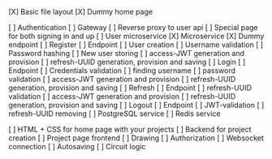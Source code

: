 [X] Basic file layout
[X] Dummy home page

[ ] Authentication
    [ ] Gateway
        [ ] Reverse proxy to user api
        [ ] Special page for both signing in and up
    [ ] User microservice
        [X] Microservice
        [X] Dummy endpoint
        [ ] Register
            [ ] Endpoint
            [ ] User creation
                [ ] Username validation
                [ ] Password hashing
                [ ] New user storing
            [ ] access-JWT generation and provision
            [ ] refresh-UUID generation, provision and saving
        [ ] Login
            [ ] Endpoint
            [ ] Credentials validation
                [ ] finding username
                [ ] password validation
            [ ] access-JWT generation and provision
            [ ] refresh-UUID generation, provision and saving
        [ ] Refresh
            [ ] Endpoint
            [ ] refresh-UUID validation
            [ ] access-JWT generation and provision
            [ ] refresh-UUID generation, provision and saving
        [ ] Logout
            [ ] Endpoint
            [ ] JWT-validation
            [ ] refresh-UUID removing
    [ ] PostgreSQL service
    [ ] Redis service

[ ] HTML + CSS for home page with your projects
[ ] Backend for project creation
[ ] Project page frontend
[ ] Drawing
[ ] Authorization
[ ] Websocket connection
[ ] Autosaving
[ ] Circuit logic